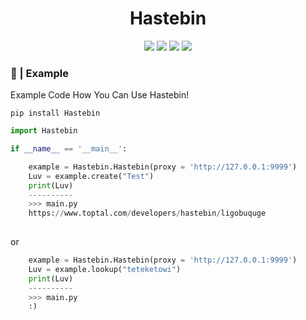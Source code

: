 <h1 align="center">
  Hastebin
</h1>


<p align="center">
  <img src="https://img.shields.io/pypi/v/Hastebin?style=flat-square">
  <img src="https://img.shields.io/github/stars/xrevix/Hastebin?label=Stars&style=flat-square">
  <img src="https://img.shields.io/pypi/dm/Hastebin?style=flat-square">
  <img src="https://img.shields.io/github/forks/xrevix/Hastebin?label=Forks&style=flat-square">
</p>


### 👻 |  Example

Example Code How You Can Use Hastebin!

```
pip install Hastebin
```

```py
import Hastebin

if __name__ == '__main__':
```
```py
    example = Hastebin.Hastebin(proxy = 'http://127.0.0.1:9999')
    Luv = example.create("Test")
    print(Luv)
    ----------
    >>> main.py
    https://www.toptal.com/developers/hastebin/ligobuquge
    
```
    
or
```py
    example = Hastebin.Hastebin(proxy = 'http://127.0.0.1:9999')
    Luv = example.lookup("teteketowi")
    print(Luv)
    ----------
    >>> main.py
    :)

```
